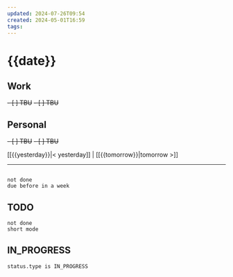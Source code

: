 ```yaml
---
updated: 2024-07-26T09:54
created: 2024-05-01T16:59
tags: 
---
```


# {{date}}  

## Work

<del>- [ ] TBU</del>
<del>- [ ] TBU  </del>

## Personal

<del>- [ ] TBU</del>
<del>- [ ] TBU</del>


  
  
[[{{yesterday}}|< yesterday]] | [[{{tomorrow}}|tomorrow >]]  
  
---  

```tasks

not done
due before in a week
```



## TODO
```tasks  
not done  
short mode  
```

## IN_PROGRESS
```tasks  
status.type is IN_PROGRESS
```

